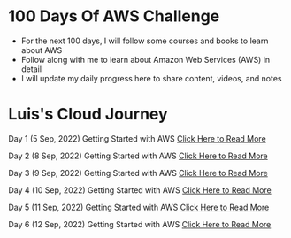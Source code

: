 # 100 Days Of AWS Challenge

- For the next 100 days, I will follow some courses and books to learn about AWS
- Follow along with me to learn about Amazon Web Services (AWS) in detail
- I will update my daily progress here to share content, videos, and notes

# Luis's Cloud Journey

Day 1 (5 Sep, 2022) Getting Started with AWS [Click Here to Read More](/Day-01.md)

Day 2 (8 Sep, 2022) Getting Started with AWS [Click Here to Read More](/Day-02.md)

Day 3 (9 Sep, 2022) Getting Started with AWS [Click Here to Read More](/Day-03.md)

Day 4 (10 Sep, 2022) Getting Started with AWS [Click Here to Read More](/Day-04.md)

Day 5 (11 Sep, 2022) Getting Started with AWS [Click Here to Read More](/Day-05.md)

Day 6 (12 Sep, 2022) Getting Started with AWS [Click Here to Read More](/Day-06.md)

